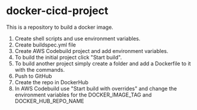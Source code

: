# docker-cicd-project
This is a repository to build a docker image.

1. Create shell scripts and use environment variables.
2. Create buildspec.yml file
3. Create AWS Codebuild project and add environment variables.
4. To build the initial project click "Start build".
4. To build another project simply create a folder and add a Dockerfile to it with the commands.
5. Push to GitHub
6. Create the repo in DockerHub
7. In AWS Codebuild use "Start build with overrides" and change the environment variables for the DOCKER_IMAGE_TAG and DOCKER_HUB_REPO_NAME

